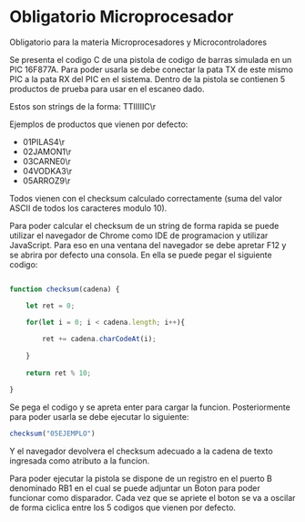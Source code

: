 # Obligatorio Microprocesador
 Obligatorio para la materia Microprocesadores y Microcontroladores
 
 Se presenta el codigo C de una pistola de codigo de barras simulada en un PIC 16F877A. Para poder usarla se debe conectar la pata TX de este mismo PIC a la pata RX del PIC en el sistema. Dentro de la pistola se contienen 5 productos de prueba para usar en el escaneo dado.
 
 Estos son strings de la forma: TTIIIIIC\r
 
 Ejemplos de productos que vienen por defecto:
 
 * 01PILAS4\r
 * 02JAMON1\r
 * 03CARNE0\r
 * 04VODKA3\r
 * 05ARROZ9\r

Todos vienen con el checksum calculado correctamente (suma del valor ASCII de todos los caracteres modulo 10).

Para poder calcular el checksum de un string de forma rapida se puede utilizar el navegador de Chrome como IDE de programacion y utilizar JavaScript. Para eso en una ventana del navegador se debe apretar F12 y se abrira por defecto una consola. En ella se puede pegar el siguiente codigo:

```javascript

function checksum(cadena) {

	let ret = 0;

	for(let i = 0; i < cadena.length; i++){
	
		ret += cadena.charCodeAt(i);
	
	}
	
	return ret % 10;

}
```

Se pega el codigo y se apreta enter para cargar la funcion. Posteriormente para poder usarla se debe ejecutar lo siguiente:

```javascript
checksum("05EJEMPLO")
```
Y el navegador devolvera el checksum adecuado a la cadena de texto ingresada como atributo a la funcion.

Para poder ejecutar la pistola se dispone de un registro en el puerto B denominado RB1 en el cual se puede adjuntar un Boton para poder funcionar como disparador. Cada vez que se apriete el boton se va a oscilar de forma ciclica entre los 5 codigos que vienen por defecto.
